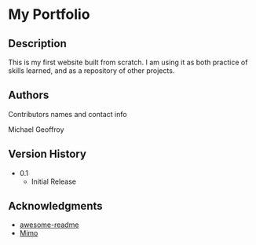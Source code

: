 # My Portfolio

## Description

This is my first website built from scratch.  I am using it as both practice of skills learned, and as a repository of other projects.

## Authors

Contributors names and contact info

Michael Geoffroy

## Version History

* 0.1
    * Initial Release

## Acknowledgments

* [awesome-readme](https://github.com/matiassingers/awesome-readme)
* [Mimo](https://mimo.org)

